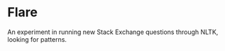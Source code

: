 Flare
=====

An experiment in running new Stack Exchange questions through NLTK, looking for patterns.

